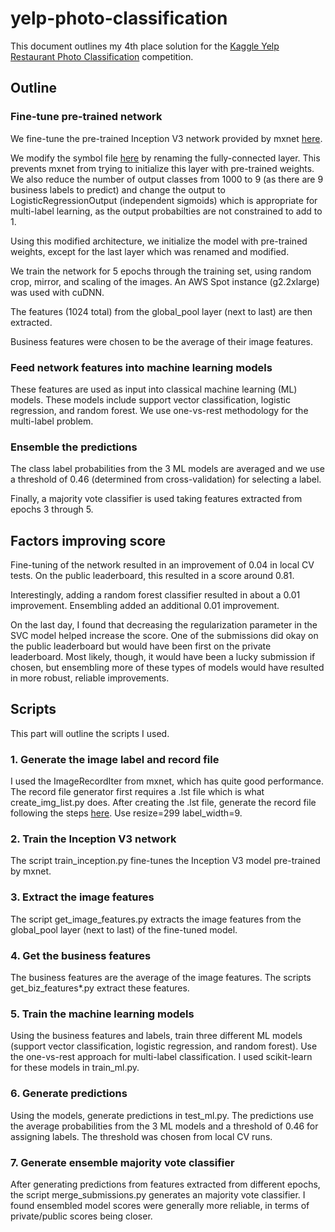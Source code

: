 # yelp-photo-classification

This document outlines my 4th place solution for the [Kaggle Yelp Restaurant Photo Classification](https://www.kaggle.com/c/yelp-restaurant-photo-classification/) competition.

## Outline

### Fine-tune pre-trained network

We fine-tune the pre-trained Inception V3 network provided by mxnet [here](https://github.com/dmlc/mxnet-model-gallery/blob/master/imagenet-1k-inception-v3.md).

We modify the symbol file [here](https://github.com/dmlc/mxnet/blob/master/example/image-classification/symbol_inception-v3.py) by renaming the fully-connected layer. This prevents mxnet from trying to initialize this layer with pre-trained weights. We also reduce the number of output classes from 1000 to 9 (as there are 9 business labels to predict) and change the output to LogisticRegressionOutput (independent sigmoids) which is appropriate for multi-label learning, as the output probabilties are not constrained to add to 1.

Using this modified architecture, we initialize the model with pre-trained weights, except for the last layer which was renamed and modified.

We train the network for 5 epochs through the training set, using random crop, mirror, and scaling of the images. An AWS Spot instance (g2.2xlarge) was used with cuDNN.

The features (1024 total) from the global_pool layer (next to last) are then extracted.

Business features were chosen to be the average of their image features.

### Feed network features into machine learning models

These features are used as input into classical machine learning (ML) models.
These models include support vector classification, logistic regression, and random forest. We use one-vs-rest methodology for the multi-label problem.

### Ensemble the predictions

The class label probabilities from the 3 ML models are averaged and we use a threshold of 0.46 (determined from cross-validation) for selecting a label.

Finally, a majority vote classifier is used taking features extracted from epochs 3 through 5.

## Factors improving score

Fine-tuning of the network resulted in an improvement of 0.04 in local CV tests. On the public leaderboard, this resulted in a score around 0.81.

Interestingly, adding a random forest classifier resulted in about a 0.01 improvement. Ensembling added an additional 0.01 improvement.

On the last day, I found that decreasing the regularization parameter in the SVC model helped increase the score. One of the submissions did okay on the public leaderboard but would have been first on the private leaderboard.
Most likely, though, it would have been a lucky submission if chosen, but ensembling more of these types of models would have resulted in more robust, reliable improvements.

## Scripts

This part will outline the scripts I used.

### 1. Generate the image label and record file

I used the ImageRecordIter from mxnet, which has quite good performance. The record file generator first requires a .lst file which is what create_img_list.py does.
After creating the .lst file, generate the record file following the steps [here](http://myungjun-youn-demo.readthedocs.org/en/latest/python/io.html). 
Use resize=299 label_width=9.

### 2.  Train the Inception V3 network

The script train_inception.py fine-tunes the Inception V3 model pre-trained by mxnet.

### 3.  Extract the image features

The script get_image_features.py extracts the image features from the global_pool layer (next to last) of the fine-tuned model.

### 4.  Get the business features

The business features are the average of the image features. The scripts get_biz_features*.py extract these features.

### 5. Train the machine learning models

Using the business features and labels, train three different ML models (support vector classification, logistic regression, and random forest). Use the one-vs-rest approach for multi-label classification. I used scikit-learn for these models in train_ml.py.

### 6. Generate predictions

Using the models, generate predictions in test_ml.py. The predictions use the average probabilities from the 3 ML models and a threshold of 0.46 for assigning labels. The threshold was chosen from local CV runs.

### 7. Generate ensemble majority vote classifier

After generating predictions from features extracted from different epochs, the script merge_submissions.py generates an majority vote classifier. I found ensembled model scores were generally more reliable, in terms of private/public scores being closer.
